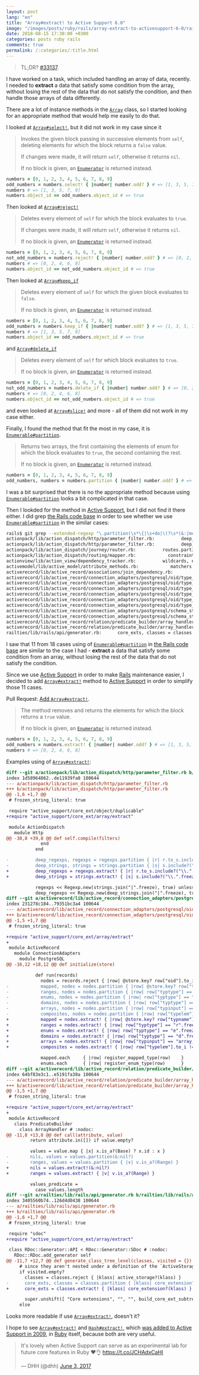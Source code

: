 ```yaml
---
layout: post
lang: "en"
title: "Array#extract! to Active Support 6.0"
image: "/images/posts/ruby/rails/array-extract-to-activesupport-6-0/rails460x460.png"
date: 2018-08-15 17:30:00 +0300
categories: posts ruby rails
comments: true
permalink: /:categories/:title.html
---
```


> TL;DR? [#33137](https://github.com/rails/rails/pull/33137).

I have worked on a task, which included handling an array of data, recently.
I needed to **extract** a data that satisfy some condition from the array, without losing the rest of the data that do not satisfy the condition, and then handle those arrays of data differently.

There are a lot of instance methods in the [`Array`](http://ruby-doc.org/core-2.5.1/Array.html) class, so I started looking for an appropriate method that would help me easily to do that.

I looked at [`Array#select!`](http://ruby-doc.org/core-2.5.1/Array.html#method-i-select-21), but it did not work in my case since it

> Invokes the given block passing in successive elements from `self`, deleting elements for which the block returns a `false` value.
>
> If changes were made, it will return `self`, otherwise it returns `nil`.
>
> If no block is given, an [`Enumerator`](http://ruby-doc.org/core-2.5.1/Enumerator.html) is returned instead.

```ruby
numbers = [0, 1, 2, 3, 4, 5, 6, 7, 8, 9]
odd_numbers = numbers.select! { |number| number.odd? } # => [1, 3, 5, 7, 9]
numbers # => [1, 3, 5, 7, 9]
numbers.object_id == odd_numbers.object_id # => true
```

Then looked at [`Array#reject!`](http://ruby-doc.org/core-2.5.1/Array.html#method-i-reject-21)

> Deletes every element of `self` for which the block evaluates to `true`.
>
> If changes were made, it will return `self`, otherwise it returns `nil`.
>
> If no block is given, an [`Enumerator`](http://ruby-doc.org/core-2.5.1/Enumerator.html) is returned instead.

```ruby
numbers = [0, 1, 2, 3, 4, 5, 6, 7, 8, 9]
not_odd_numbers = numbers.reject! { |number| number.odd? } # => [0, 2, 4, 6, 8]
numbers # => [0, 2, 4, 6, 8]
numbers.object_id == not_odd_numbers.object_id # => true
```

Then looked at [`Array#keep_if`](http://ruby-doc.org/core-2.5.1/Array.html#method-i-keep_if)

> Deletes every element of `self` for which the given block evaluates to `false`.
>
> If no block is given, an [`Enumerator`](http://ruby-doc.org/core-2.5.1/Enumerator.html) is returned instead.

```ruby
numbers = [0, 1, 2, 3, 4, 5, 6, 7, 8, 9]
odd_numbers = numbers.keep_if { |number| number.odd? } # => [1, 3, 5, 7, 9]
numbers # => [1, 3, 5, 7, 9]
numbers.object_id == odd_numbers.object_id # => true
```

and [`Array#delete_if`](http://ruby-doc.org/core-2.5.1/Array.html#method-i-delete_if)

> Deletes every element of `self` for which block evaluates to `true`.
>
> If no block is given, an [`Enumerator`](http://ruby-doc.org/core-2.5.1/Enumerator.html) is returned instead.

```ruby
numbers = [0, 1, 2, 3, 4, 5, 6, 7, 8, 9]
not_odd_numbers = numbers.delete_if { |number| number.odd? } # => [0, 2, 4, 6, 8]
numbers # => [0, 2, 4, 6, 8]
numbers.object_id == not_odd_numbers.object_id # => true
```

and even looked at [`Array#slice!`](http://ruby-doc.org/core-2.5.1/Array.html#method-i-slice-21) and more - all of them did not work in my case either.

Finally, I found the method that fit the most in my case, it is [`Enumerable#partition`](http://ruby-doc.org/core-2.5.1/Enumerable.html#method-i-partition).

> Returns two arrays, the first containing the elements of enum for which the block evaluates to `true`, the second containing the rest.
>
> If no block is given, an [`Enumerator`](http://ruby-doc.org/core-2.5.1/Enumerator.html) is returned instead.

```ruby
numbers = [0, 1, 2, 3, 4, 5, 6, 7, 8, 9]
odd_numbers, numbers = numbers.partition { |number| number.odd? } # => [[1, 3, 5, 7, 9], [0, 2, 4, 6, 8]]
```

I was a bit surprised that there is no the appropriate method because using [`Enumerable#partition`](http://ruby-doc.org/core-2.5.1/Enumerable.html#method-i-partition) looks a bit complicated in that case.

Then I lookded for the method in [Active Support](https://github.com/rails/rails/tree/master/activesupport), but I did not find it there either.
I did grep [the Rails code base](https://github.com/rails/rails) in order to see whether we use [`Enumerable#partition`](http://ruby-doc.org/core-2.5.1/Enumerable.html#method-i-partition) in the similar cases:

```bash
rails$ git grep --extended-regexp "\.partition(\s*\{|\s+do|\(?\s*(&:|method))"
actionpack/lib/action_dispatch/http/parameter_filter.rb:          deep_regexps, regexps = regexps.partition { |r| r.to_s.include?("\\.".freeze) }
actionpack/lib/action_dispatch/http/parameter_filter.rb:          deep_strings, strings = strings.partition { |s| s.include?("\\.".freeze) }
actionpack/lib/action_dispatch/journey/router.rb:          routes.partition { |r|
actionpack/lib/action_dispatch/routing/mapper.rb:            constraints.partition do |key, requirement|
actionview/lib/action_view/dependency_tracker.rb:          wildcards, explicits = dependencies.partition { |dependency| dependency[-1] == "*" }
activemodel/lib/active_model/attribute_methods.rb:            matchers = attribute_method_matchers.partition(&:plain?).reverse.flatten(1)
activerecord/lib/active_record/associations/join_dependency.rb:          }.partition(&:first)
activerecord/lib/active_record/connection_adapters/postgresql/oid/type_map_initializer.rb:            mapped, nodes = nodes.partition { |row| @store.key? row["typname"] }
activerecord/lib/active_record/connection_adapters/postgresql/oid/type_map_initializer.rb:            ranges, nodes = nodes.partition { |row| row["typtype"] == "r".freeze }
activerecord/lib/active_record/connection_adapters/postgresql/oid/type_map_initializer.rb:            enums, nodes = nodes.partition { |row| row["typtype"] == "e".freeze }
activerecord/lib/active_record/connection_adapters/postgresql/oid/type_map_initializer.rb:            domains, nodes = nodes.partition { |row| row["typtype"] == "d".freeze }
activerecord/lib/active_record/connection_adapters/postgresql/oid/type_map_initializer.rb:            arrays, nodes = nodes.partition { |row| row["typinput"] == "array_in".freeze }
activerecord/lib/active_record/connection_adapters/postgresql/oid/type_map_initializer.rb:            composites, nodes = nodes.partition { |row| row["typelem"].to_i != 0 }
activerecord/lib/active_record/connection_adapters/postgresql/schema_statements.rb:              sqls, procs = Array(send(method, table, *arguments)).partition { |v| v.is_a?(String) }
activerecord/lib/active_record/connection_adapters/postgresql/schema_statements.rb:          sqls, procs = Array(change_column_for_alter(table_name, column_name, type, options)).partition { |v| v.is_a?(String) }
activerecord/lib/active_record/relation/predicate_builder/array_handler.rb:        nils, values = values.partition(&:nil?)
activerecord/lib/active_record/relation/predicate_builder/array_handler.rb:        ranges, values = values.partition { |v| v.is_a?(Range) }
railties/lib/rails/api/generator.rb:      core_exts, classes = classes.partition { |klass| core_extension?(klass) }
```

I saw that 11 from 18 cases using of [`Enumerable#partition`](http://ruby-doc.org/core-2.5.1/Enumerable.html#method-i-partition) in [the Rails code base](https://github.com/rails/rails) are similar to the case I had - **extract** a data that satisfy some condition from an array, without losing the rest of the data that do not satisfy the condition.

Since we use [Active Support](https://github.com/rails/rails/tree/master/activesupport) in order to make [Rails](https://github.com/rails/rails) maintenance easier, I decided to add [`Array#extract!`](https://api.rubyonrails.org/v6.0/classes/Array.html#method-i-extract-21) method to [Active Support](https://github.com/rails/rails/tree/master/activesupport) in order to simplify those 11 cases.

Pull Request: [Add `Array#extract!`](https://github.com/rails/rails/pull/33137).

> The method removes and returns the elements for which the block returns a `true` value.
>
> If no block is given, an [`Enumerator`](http://ruby-doc.org/core-2.5.1/Enumerator.html) is returned instead.

```ruby
numbers = [0, 1, 2, 3, 4, 5, 6, 7, 8, 9]
odd_numbers = numbers.extract! { |number| number.odd? } # => [1, 3, 5, 7, 9]
numbers # => [0, 2, 4, 6, 8]
```

Examples using of [`Array#extract!`](https://api.rubyonrails.org/v6.0/classes/Array.html#method-i-extract-21):

```diff
diff --git a/actionpack/lib/action_dispatch/http/parameter_filter.rb b/actionpack/lib/action_dispatch/http/parameter_filter.rb
index 1d58964862..de11939fa8 100644
--- a/actionpack/lib/action_dispatch/http/parameter_filter.rb
+++ b/actionpack/lib/action_dispatch/http/parameter_filter.rb
@@ -1,6 +1,7 @@
 # frozen_string_literal: true

 require "active_support/core_ext/object/duplicable"
+require "active_support/core_ext/array/extract"

 module ActionDispatch
   module Http
@@ -38,8 +39,8 @@ def self.compile(filters)
             end
           end

-          deep_regexps, regexps = regexps.partition { |r| r.to_s.include?("\\.".freeze) }
-          deep_strings, strings = strings.partition { |s| s.include?("\\.".freeze) }
+          deep_regexps = regexps.extract! { |r| r.to_s.include?("\\.".freeze) }
+          deep_strings = strings.extract! { |s| s.include?("\\.".freeze) }

           regexps << Regexp.new(strings.join("|".freeze), true) unless strings.empty?
           deep_regexps << Regexp.new(deep_strings.join("|".freeze), true) unless deep_strings.empty?
diff --git a/activerecord/lib/active_record/connection_adapters/postgresql/oid/type_map_initializer.rb b/activerecord/lib/active_record/connection_adapters/postgresql/oid/type_map_initializer.rb
index 231278c184..79351bc3a4 100644
--- a/activerecord/lib/active_record/connection_adapters/postgresql/oid/type_map_initializer.rb
+++ b/activerecord/lib/active_record/connection_adapters/postgresql/oid/type_map_initializer.rb
@@ -1,5 +1,7 @@
 # frozen_string_literal: true

+require "active_support/core_ext/array/extract"
+
 module ActiveRecord
   module ConnectionAdapters
     module PostgreSQL
@@ -16,12 +18,12 @@ def initialize(store)

           def run(records)
             nodes = records.reject { |row| @store.key? row["oid"].to_i }
-            mapped, nodes = nodes.partition { |row| @store.key? row["typname"] }
-            ranges, nodes = nodes.partition { |row| row["typtype"] == "r".freeze }
-            enums, nodes = nodes.partition { |row| row["typtype"] == "e".freeze }
-            domains, nodes = nodes.partition { |row| row["typtype"] == "d".freeze }
-            arrays, nodes = nodes.partition { |row| row["typinput"] == "array_in".freeze }
-            composites, nodes = nodes.partition { |row| row["typelem"].to_i != 0 }
+            mapped = nodes.extract! { |row| @store.key? row["typname"] }
+            ranges = nodes.extract! { |row| row["typtype"] == "r".freeze }
+            enums = nodes.extract! { |row| row["typtype"] == "e".freeze }
+            domains = nodes.extract! { |row| row["typtype"] == "d".freeze }
+            arrays = nodes.extract! { |row| row["typinput"] == "array_in".freeze }
+            composites = nodes.extract! { |row| row["typelem"].to_i != 0 }

             mapped.each     { |row| register_mapped_type(row)    }
             enums.each      { |row| register_enum_type(row)      }
diff --git a/activerecord/lib/active_record/relation/predicate_builder/array_handler.rb b/activerecord/lib/active_record/relation/predicate_builder/array_handler.rb
index 64bf83e3c1..e5191fa38a 100644
--- a/activerecord/lib/active_record/relation/predicate_builder/array_handler.rb
+++ b/activerecord/lib/active_record/relation/predicate_builder/array_handler.rb
@@ -1,5 +1,7 @@
 # frozen_string_literal: true

+require "active_support/core_ext/array/extract"
+
 module ActiveRecord
   class PredicateBuilder
     class ArrayHandler # :nodoc:
@@ -11,8 +13,8 @@ def call(attribute, value)
         return attribute.in([]) if value.empty?

         values = value.map { |x| x.is_a?(Base) ? x.id : x }
-        nils, values = values.partition(&:nil?)
-        ranges, values = values.partition { |v| v.is_a?(Range) }
+        nils = values.extract!(&:nil?)
+        ranges = values.extract! { |v| v.is_a?(Range) }

         values_predicate =
           case values.length
diff --git a/railties/lib/rails/api/generator.rb b/railties/lib/rails/api/generator.rb
index 3405560b74..126d4d0438 100644
--- a/railties/lib/rails/api/generator.rb
+++ b/railties/lib/rails/api/generator.rb
@@ -1,6 +1,7 @@
 # frozen_string_literal: true

 require "sdoc"
+require "active_support/core_ext/array/extract"

 class RDoc::Generator::API < RDoc::Generator::SDoc # :nodoc:
   RDoc::RDoc.add_generator self
@@ -11,7 +12,7 @@ def generate_class_tree_level(classes, visited = {})
     # since they aren't nested under a definition of the `ActiveStorage` module.
     if visited.empty?
       classes = classes.reject { |klass| active_storage?(klass) }
-      core_exts, classes = classes.partition { |klass| core_extension?(klass) }
+      core_exts = classes.extract! { |klass| core_extension?(klass) }

       super.unshift([ "Core extensions", "", "", build_core_ext_subtree(core_exts, visited) ])
     else
```

Looks more readable if use [`Array#extract!`](https://api.rubyonrails.org/v6.0/classes/Array.html#method-i-extract-21), doesn't it?

I hope to see [`Array#extract!`](https://api.rubyonrails.org/v6.0/classes/Array.html#method-i-extract-21) and [`Hash#extract!`](https://api.rubyonrails.org/v5.2/classes/Hash.html#method-i-extract-21), which [was added to Active Support in 2009](https://github.com/rails/rails/commit/8dcf91ca113579646e95b0fd7a864dfb6512a53b), in [Ruby](https://github.com/ruby/ruby) itself, because both are very useful.

<blockquote class="twitter-tweet" data-lang="en"><p lang="en" dir="ltr">It&#39;s lovely when Active Support can serve as an experimental lab for future core features in Ruby ❤️👌 <a href="https://t.co/JCHAdxCaHI">https://t.co/JCHAdxCaHI</a></p>&mdash; DHH (@dhh) <a href="https://twitter.com/dhh/status/871034291786002433?ref_src=twsrc%5Etfw">June 3, 2017</a></blockquote>
